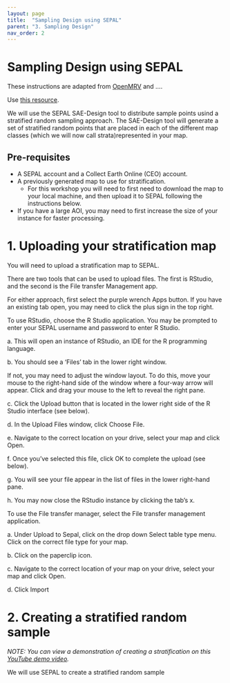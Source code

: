 ```yaml
---
layout: page
title:  "Sampling Design using SEPAL"
parent: "3. Sampling Design"
nav_order: 2
---
```


# Sampling Design using SEPAL

These instructions are adapted from [OpenMRV](https://www.openmrv.org/web/guest/w/modules/sepal-ceo/sample-design-and-stratification) and ....


Use [this resource](https://docs.google.com/document/d/1IlhoZKPuslPBu968-u3oaErL0sremN1Hekp3cctFQlA/edit?usp=sharing).


We will use the SEPAL SAE-Design tool to distribute sample points usind a stratified random sampling approach. The SAE-Design tool will generate a set of stratified random points that are placed in each of the different map classes (which we will now call strata)represented in your map. 


## Pre-requisites
- A SEPAL account and a Collect Earth Online (CEO) account. 
- A previously generated map to use for stratification.
    - For this workshop you will need to first need to download the map to your local machine, and then upload it to SEPAL following the instructions below.
- If you have a large AOI, you may need to first increase the size of your instance for faster processing.


# 1. Uploading your stratification map
You will need to upload a stratification map to SEPAL. 

There are two tools that can be used to upload files. The first is RStudio, and the second is the File transfer Management app.

For either approach, first select the purple wrench Apps button. If you have an existing tab open, you may need to click the plus sign in the top right.

To use RStudio, choose the R Studio application. You may be prompted to enter your SEPAL username and password to enter R Studio.

a. This will open an instance of RStudio, an IDE for the R programming language.

b. You should see a ‘Files’ tab in the lower right window.

If not, you may need to adjust the window layout. To do this, move your mouse to the right-hand side of the window where a four-way arrow will appear. Click and drag your mouse to the left to reveal the right pane.

c. Click the Upload button that is located in the lower right side of the R Studio interface (see below).

d. In the Upload Files window, click Choose File.

e. Navigate to the correct location on your drive, select your map and click Open.

f. Once you’ve selected this file, click OK to complete the upload (see below).

g. You will see your file appear in the list of files in the lower right-hand pane.

h. You may now close the RStudio instance by clicking the tab’s x.

To use the File transfer manager, select the File transfer management application.

a. Under Upload to Sepal, click on the drop down Select table type menu. Click on the correct file type for your map.

b. Click on the paperclip icon.

c. Navigate to the correct location of your map on your drive, select your map and click Open.

d. Click Import



# 2. Creating a stratified random sample

*NOTE: You can view a demonstration of creating a stratification on this [YouTube demo video](https://www.youtube.com/watch?v=mbskeQNjj7A).*


We will use SEPAL to create a stratified random sample 

